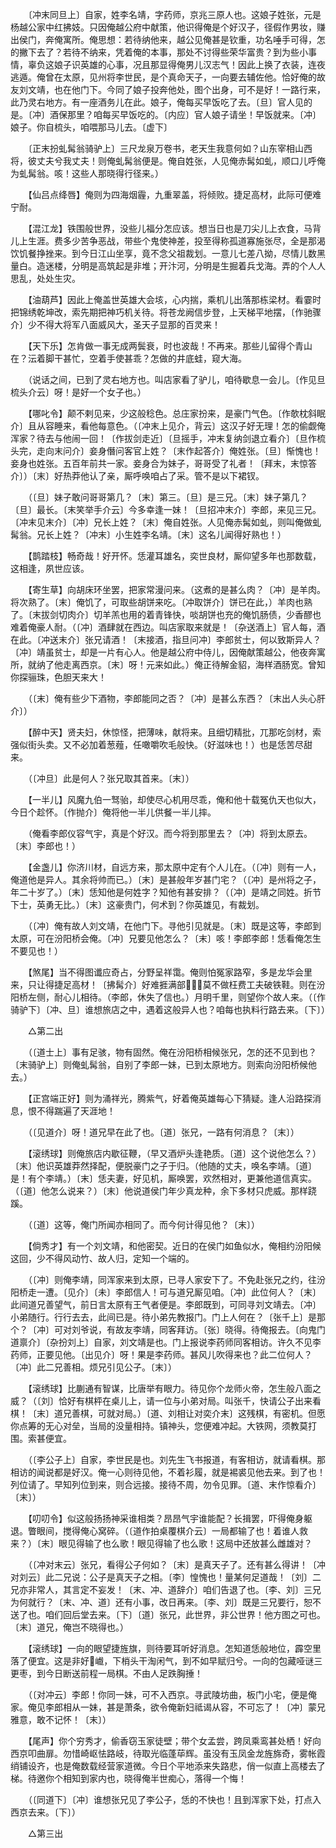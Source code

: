 <!-- { "loadSidebar": true } -->
　　〔冲末同旦上〕自家，姓李名靖，字药师，京兆三原人也。这娘子姓张，元是杨越公家中红拂妓。只因俺越公府中献策，他识得俺是个好汉子，径假作男妆，赚出侯门，奔俺寓所。俺思想：若待纳他来，越公见俺甚是钦重，功名唾手可得，怎的撇下去了？若待不纳来，凭着俺的本事，那处不讨得些荣华富贵？到为些小事情，辜负这娘子识英雄的心事，况且那显得俺男儿汉志气！因此上换了衣装，连夜逃遁。俺曾在太原，见州将李世民，是个真命天子，一向要去辅佐他。恰好俺的故友刘文靖，也在他门下。今同了娘子投奔他处，图个出身，可不是好！一路行来，此乃灵右地方。有一座酒务儿在此。娘子，俺每买早饭吃了去。〔旦〕官人见的是。〔冲〕酒保那里？咱每买早饭吃的。〔内应〕官人娘子请坐！早饭就来。〔冲〕娘子。你自梳头，咱喂那马儿去。〔虚下〕 

　　〔正末扮虬髯翁骑驴上〕三尺龙泉万卷书，老天生我意何如？山东宰相山西将，彼丈夫兮我丈夫！则俺虬髯翁便是。俺自姓张，人见俺赤髯如虬，顺口儿呼俺为虬髯翁。咳！这些人那晓得行径来。） 

　　【仙吕点绛唇】俺则为四海烟霾，九重翠盖，将倾败。捷足高材，此际可便难宁耐。 

　　【混江龙】铁围般世界，没些儿福分怎应该。想当日也是刀尖儿上衣食，马背儿上生涯。费多少苦争恶战，带些个鬼使神差，投至得称孤道寡施张尽，全是那渴饮饥餐挣挫来。到今日江山坐享，竟不念父祖裁划。一意儿七差八拗，尽情儿数黑量白。造迷楼，分明是高筑起是非堆；开汴河，分明是生掘着兵戈海。弄的个人人思乱，处处生灾。 

　　【油葫芦】因此上俺盖世英雄大会垓，心内揣，乘机儿出落那栋梁材。看霎时把锦绣乾坤改，索先期把神巧机关待。将苍龙阙信步登，上天梯平地摆，〔作驰骤介〕少不得大将军八面威风大，圣天子显那的百灵来！ 

　　【天下乐】怎肯做一事无成两鬓衰，时也波哉！不再来。那些儿留得个青山在？沄着脚干甚忙，空着手使甚乖？怎做的井底蛙，窥大海。 

　　（说话之间，已到了灵右地方也。叫店家看了驴儿，咱待歇息一会儿。〔作见旦梳头介云〕呀！是好一个女子也。） 

　　【哪叱令】颠不剌见来，少这般稔色。总庄家扮来，是豪门气色。〔作欹枕斜眠介〕且从容睡来，看他每意色。（〔冲末上见介，背云〕这汉子好无理！怎的偷觑俺浑家？待去与他闹一回！〔作拔剑走近〕〔旦摇手，冲末复纳剑退立看介〕〔旦作梳头完，走向末问介〕妾身僭问客官上姓？〔末作起答介〕俺姓张。〔旦〕惭愧也！妾身也姓张。五百年前共一家。妾身合为妹子，哥哥受了礼者！〔拜末，末惊答介〕）〔末〕好热莽他认了亲，厮呼唤咱占了采。管不是以下裙钗。 

　　（〔旦〕妹子敢问哥哥第几？〔末〕第三。〔旦〕是三兄。〔末〕妹子第几？〔旦〕最长。〔末笑举手介云〕今多幸逢一妹！〔旦招冲末介〕李郎，来见三兄。〔冲末见末介〕〔冲〕兄长上姓？〔末〕俺自姓张。人见俺赤髯如虬，则叫俺做虬髯翁。兄长上姓？〔冲末〕小生姓李名靖。〔末〕这名儿闻得好熟也！） 

　　【鹊踏枝】畅奇哉！好开怀。恁灌耳雄名，奕世良材，厮仰望多年也那数载，这相逢，夙世应该。 

　　【寄生草】向胡床环坐罢，把家常漫问来。（这煮的是甚么肉？〔冲〕是羊肉。将次熟了。〔末〕俺饥了，可取些胡饼来吃。〔冲取饼介〕饼已在此，）羊肉也熟了。〔末拔剑切肉介〕切羊羔也用的着青锋快，啖胡饼也充的俺饥肠债，少香醪也难着俺豪人耐。（〔冲〕酒肆就在西边。叫店家取来就是！〔杂送酒上〕官人每，酒在此。〔冲送末介〕张兄请酒！〔末接酒，指旦问冲〕李郎贫士，何以致斯异人？〔冲〕靖虽贫士，却是一片有心人。他是越公府中侍儿，因俺献策越公，他夜奔寓所，就纳了他走离西京。〔末〕呀！元来如此。）俺正待解金貂，海样酒肠宽。曾知你探骊珠，色胆天来大！ 

　　（〔末〕俺有些少下酒物，李郎能同之否？〔冲〕是甚么东西？〔末出人头心肝介〕） 

　　【醉中天】贤夫妇，休惊怪，把薄味，献将来。且细切精批，兀那吃剑材，索强似街头卖。又不必加着葱薤，任噉嚼吹毛般快。（好滋味也！）也是恁苦尽甜来。 

　　（〔冲旦〕此是何人？张兄取其首来。〔末〕） 

　　【一半儿】风魔九伯一驽骀，却使尽心机用尽乖，俺和他十载冤仇天也似大，今日个趁怀。〔作抛介〕俺将他一半儿供餐一半儿摔。 

　　（俺看李郎仪容气宇，真是个好汉。而今将到那里去？〔冲〕将到太原去。〔末〕李郎也！） 

　　【金盏儿】你济川材，自远方来，那太原中定有个人儿在。（〔冲〕则有一人，俺道他是异人。其余将帅而已。）〔末〕是甚般年岁甚门宅？（〔冲〕是州将之子，年二十岁了。）〔末〕恁知他是何姓字？知他有甚安排？（〔冲〕是靖之同姓。折节下士，英勇无比。）〔末〕这豪贵门，何术到？你英雄见，有裁划。 

　　（〔冲〕俺有故人刘文靖，在他门下。寻他引见就是。〔末〕既是这等，李郎到太原，可在汾阳桥会俺。〔冲〕兄要见他怎么？〔末〕咳！李郎李郎！恁看俺怎生不要见也！） 

　　【煞尾】当不得图谶应奇占，分野呈祥霭。俺则怕冤家路窄，多是龙华会里来，只让得捷足高材！〔拂髯介〕好难捱满部，莫不做枉费工夫破铁鞋。则在汾阳桥左侧，耐心儿相待。（李郎，休失了信也。）月明千里，则望你个故人来。（〔作骑驴下〕〔冲、旦〕谁想旅店之中，遇着这般异人也？咱每也执料行路去来。〔下〕） 

　　△第二出 

　　（〔道士上〕事有足骇，物有固然。俺在汾阳桥相候张兄，怎的还不见到也？〔末骑驴上〕则俺虬髯翁，自别了李郎一妹，已到太原地方。则索向汾阳桥候他去。） 

　　【正宫端正好】则为涌祥光，腾紫气，好着俺英雄每心下猜疑。逢人沿路探消息，恨不得踹遍了天涯地！ 

　　（〔见道介〕呀！道兄早在此了也。〔道〕张兄，一路有何消息？〔末〕） 

　　【滚绣球】则俺旅店内歇征鞭，（早又酒炉头逢艳质。〔道〕这个说他怎么？）〔末〕他识英雄莽然择配，便脱豪门之子于归。（他随的丈夫，唤名李靖。〔道〕是！有个李靖。）〔末〕恁夫妻，好见机，厮唤罢，欢然相对，更兼他道信真实。（〔道〕他怎么说来？）〔末〕他说道侯门年少真龙种，余下多材只虎威。那样跷蹊。 

　　（〔道〕这等，俺门所闻亦相同了。而今何计得见他？〔末〕） 

　　【倘秀才】有一个刘文靖，和他密契。近日的在侯门如鱼似水，俺相约汾阳候这回，少不得风动竹、故人归，定知一个端的。 

　　（〔冲〕则俺李靖，同浑家来到太原，已寻人家安下了。不免赴张兄之约，往汾阳桥走一遭。〔见介〕〔未〕李郎信人！可与道兄厮见咱。〔冲〕此位何人？〔末〕此间道兄善望气，前日言太原有王气者便是。李郎既到，可同寻刘文靖去。〔冲〕小弟随行。行行去去，此间已是。待小弟先教报门。门上人何在？〔张千上〕是那个？〔冲〕可对刘爷说，有故友李靖，同客拜访。〔张〕晓得。待俺报去。〔向鬼门道禀介〕〔杂扮刘上〕自家，刘文靖是也。门上报说李药师同客相访。许久不见李药师，正要见他。〔出见介〕呀！果是李药师。甚风儿吹得来也？此二位何人？〔冲〕此二兄善相。烦兄引见公子。〔末〕） 

　　【滚绣球】比蒯通有智谋，比唐举有眼力。待见你个龙师火帝，怎生般八面之威？（〔刘〕恰好有棋枰在桌儿上，请一位与小弟对局。叫张千，快请公子出来看棋！〔末〕道兄善棋，可就对局。）〔道、刘相让对奕介末〕这残棋，有密机。但愿你点筹的无心对垒，当局的没量相持。镇神头，您便难冲起。大铁网，须教莫打围。索甚便宜。 

　　（〔李公子上〕自家，李世民是也。刘先生飞书报道，有客相访，就请看棋。那相访的闻说都是好汉。俺一心则待见他，不着衫履，就是裼裘见他去来。到了也！列位请了。早知列位到来，则合远接。接待不周，勿令见罪。〔道、末作惊看介〕〔末〕） 

　　【叨叨令】似这般扬扬神采谁相类？昂昂气宇谁能配？长揖罢，吓得俺身躯退。瞥眼间，搅得俺心窝碎。（〔道作拍桌覆棋介云〕一局都输了也！着谁人救来？）〔末〕眼见得输了也么歌！眼见得输了也么歌！这局中还放甚么雌雄对？ 

　　（〔冲对末云〕张兄，看得公子何如？〔末〕是真天子了。还有甚么得讲！〔冲对刘云〕此二兄说：公子是真天子之相。〔李〕惶愧也！量某何足道哉！〔刘〕二兄亦非常人，其言定不妄发！〔末、冲、道辞介〕咱们告退了也。〔李、刘〕三兄为何就行？〔末、冲、道〕还有小事，改日再来。〔李、刘〕既是三兄要行，恕不送了也。咱们回后堂去来。〔下〕〔道〕张兄，此世界，非公世界！他方图之可也。〔末〕道兄，俺岂不晓得也。） 

　　【滚绣球】一向的眼望捷旌旗，则待要耳听好消息。怎知道恁般地位，霹空里落了便宜。这是非好巇，下梢头干淘闲气，到不如早赋归兮。一向的包藏哑谜三更枣，到今日断送前程一局棋。不由人足跌胸捶！ 

　　（〔对冲云〕李郎！你同一妹，可不入西京。寻武陵坊曲，板门小宅，便是俺家。俺见李郎相从一妹，甚是萧条，欲令俺新妇祗谒从容，不可忘了！〔冲〕蒙兄雅意，敢不记怀！〔末〕） 

　　【尾声】你个穷秀才，偷香窃玉家徒壁；带个女孟尝，跨凤乘鸾甚处栖！好向西京叩曲扉。勿惜崎岖怯路岐，待取光临蓬荜辉。虽没有玉凤金龙旌旆奇，雾帐霞绡铺设齐，也是俺数载经营家道微。今日个平地添来失路悲，俏一似直上高楼去了梯。待邀你个相知到家内也，晓得俺半世痴心，落得一个悔！ 

　　（〔同道下〕〔冲〕谁想张兄见了李公子，恁的不快也！且到浑家下处，打点入西京去来。〔下〕） 

　　△第三出 

